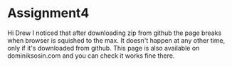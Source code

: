 Assignment4
===========
Hi Drew
I noticed that after downloading zip from github the page breaks when browser is squished to the max.
It doesn't happen at any other time, only if it's downloaded from github.
This page is also available on dominiksosin.com and you can check it works fine there.
